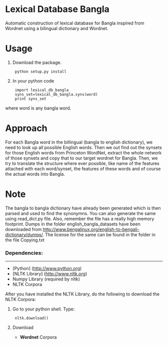 Lexical Database Bangla
=======================
Automatic construction of lexical database for Bangla inspired from Wordnet using a bilingual dictionary and Wordnet.

Usage
=====
1. Download the package.

		python setup.py install
		
2. In your python code

		import lexical_db_bangla
		syns_set=lexical_db_bangla.syns(word)
		print syns_set

where word is any bangla word.
		
Approach
========
For each Bangla word in the billingual (bangla to english dictionary), we need to look up all possible English words. Then we out find out the synsets for those English words from Princeton WordNet, extract the whole network of those synsets and copy that to our target wordnet for Bangla. Then, we try to translate the structure where ever possible, like name of the features attached with each word/synset, the features of these words and of course the actual words into Bangla.

Note
====
The bangla to bangla dictionary have already been generated which is then parsed and used to find the synonymns. You can also generate the same using read_dict.py file. Also, remember the file has a really high memory footprint.
Dumps in the folder english_bangla_datasets have been downloaded from http://www.bengalinux.org/english-to-bengali-dictionary/dumps/. The license for the same can be found in the folder in the file Copying.txt

### Dependencies:
----------------

* [Python] (http://www.python.org)
* [NLTK Library] (http://www.nltk.org)
* Numpy Library (required by nltk)
* NLTK Corpora

After you have installed the NLTK Library, do the following to download the NLTK Corpora:

1. Go to your python shell. Type:

        nltk.download()

2. Download 
   * **Wordnet** Corpora